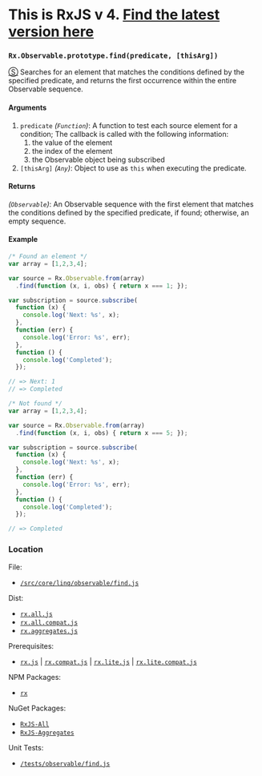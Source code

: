 # This is RxJS v 4. [Find the latest version here](https://github.com/reactivex/rxjs)
### `Rx.Observable.prototype.find(predicate, [thisArg])`
[&#x24C8;](https://github.com/Reactive-Extensions/RxJS/blob/master/src/core/linq/observable/find.js)
Searches for an element that matches the conditions defined by the specified predicate, and returns the first occurrence within the entire Observable sequence.

#### Arguments
1. `predicate` *(`Function`)*: A function to test each source element for a condition;  The callback is called with the following information:
    1. the value of the element
    2. the index of the element
    3. the Observable object being subscribed
2. `[thisArg]` *(`Any`)*: Object to use as `this` when executing the predicate.

#### Returns
*(`Observable`)*: An Observable sequence with the first element that matches the conditions defined by the specified predicate, if found; otherwise, an empty sequence.

#### Example
```js
/* Found an element */
var array = [1,2,3,4];

var source = Rx.Observable.from(array)
  .find(function (x, i, obs) { return x === 1; });

var subscription = source.subscribe(
  function (x) {
    console.log('Next: %s', x);
  },
  function (err) {
    console.log('Error: %s', err);
  },
  function () {
    console.log('Completed');
  });

// => Next: 1
// => Completed

/* Not found */
var array = [1,2,3,4];

var source = Rx.Observable.from(array)
  .find(function (x, i, obs) { return x === 5; });

var subscription = source.subscribe(
  function (x) {
    console.log('Next: %s', x);
  },
  function (err) {
    console.log('Error: %s', err);
  },
  function () {
    console.log('Completed');
  });

// => Completed
```

### Location

File:
- [`/src/core/linq/observable/find.js`](https://github.com/Reactive-Extensions/RxJS/blob/master/src/core/linq/observable/find.js)

Dist:
- [`rx.all.js`](https://github.com/Reactive-Extensions/RxJS/blob/master/dist/rx.all.js)
- [`rx.all.compat.js`](https://github.com/Reactive-Extensions/RxJS/blob/master/dist/rx.all.js)
- [`rx.aggregates.js`](https://github.com/Reactive-Extensions/RxJS/blob/master/dist/rx.aggregates.js)

Prerequisites:
- [`rx.js`](https://github.com/Reactive-Extensions/RxJS/blob/master/dist/rx.js) | [`rx.compat.js`](https://github.com/Reactive-Extensions/RxJS/blob/master/dist/rx.compat.js) | [`rx.lite.js`](https://github.com/Reactive-Extensions/RxJS/blob/master/dist/rx.lite.js) | [`rx.lite.compat.js`](https://github.com/Reactive-Extensions/RxJS/blob/master/dist/rx.lite.compat.js)

NPM Packages:
- [`rx`](https://www.npmjs.org/package/rx)

NuGet Packages:
- [`RxJS-All`](http://www.nuget.org/packages/RxJS-All/)
- [`RxJS-Aggregates`](http://www.nuget.org/packages/RxJS-Aggregates/)

Unit Tests:
- [`/tests/observable/find.js`](https://github.com/Reactive-Extensions/RxJS/blob/master/tests/observable/find.js)
